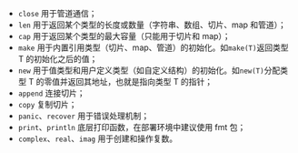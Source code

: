 * `close` 用于管道通信；
* `len` 用于返回某个类型的长度或数量（字符串、数组、切片、map 和管道）；
* `cap` 用于返回某个类型的最大容量（只能用于切片和 map）；
* `make` 用于内置引用类型（切片、map、管道）的初始化。如`make(T)`返回类型 T 的初始化之后的值；
* `new` 用于值类型和用户定义类型（如自定义结构）的初始化。如`new(T)`分配类型 T 的零值并返回其地址，也就是指向类型 T 的指针；
* `append` 连接切片；
* `copy` 复制切片；
* `panic`、`recover` 用于错误处理机制；
* `print`、`println` 底层打印函数，在部署环境中建议使用 fmt 包；
* `complex`、`real`、`imag` 用于创建和操作复数。





